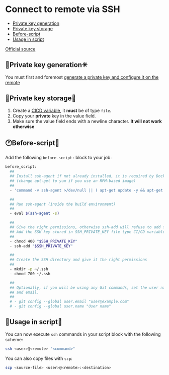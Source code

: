 # Connect to remote via SSH

- [Private key generation](#Private%20key%20generation)
- [Private key storage](#Private%20key%20storage)
- [Before-script](#Before-script)
- [Usage in script](#Usage%20in%20script)

[Official source](https://docs.gitlab.com/ee/ci/ssh_keys/)
## 🔑Private key generation✳

You must first and foremost [generate a private key and configure it on the remote](../../../Services/SSH/SSH.md#setup-a-private-key-connection)

## 🔑Private key storage💽

1. Create a [CICD variable](./Gitlab_Pipeline#CI-Variables), it **must** be of type `file`.
2. Copy your **private** key in the value field.
3. Make sure the value field ends with a newline character. **It will not work otherwise**

## 🕐Before-script🧮

Add the following `before-script:` block to your job:
```bash
before_script:
  ##
  ## Install ssh-agent if not already installed, it is required by Docker.
  ## (change apt-get to yum if you use an RPM-based image)
  ##
  - 'command -v ssh-agent >/dev/null || ( apt-get update -y && apt-get install openssh-client -y )'

  ##
  ## Run ssh-agent (inside the build environment)
  ##
  - eval $(ssh-agent -s)

  ##
  ## Give the right permissions, otherwise ssh-add will refuse to add files
  ## Add the SSH key stored in SSH_PRIVATE_KEY file type CI/CD variable to the agent store
  ##
  - chmod 400 "$SSH_PRIVATE_KEY"
  - ssh-add "$SSH_PRIVATE_KEY"

  ##
  ## Create the SSH directory and give it the right permissions
  ##
  - mkdir -p ~/.ssh
  - chmod 700 ~/.ssh

  ##
  ## Optionally, if you will be using any Git commands, set the user name and
  ## and email.
  ##
  # - git config --global user.email "user@example.com"
  # - git config --global user.name "User name"

```
## 🚦Usage in script🧮

You can now execute `ssh` commands in your script block with the following scheme:
```bash
ssh <user>@<remote> "<command>"
```

You can also copy files with `scp`:
```bash
scp <source-file> <user>@<remote>:<destination>
```